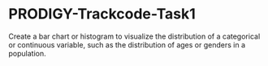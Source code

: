 # PRODIGY-Trackcode-Task1
Create a bar chart or histogram to visualize the distribution of a categorical or continuous variable, such as the distribution of ages or genders in a population.
